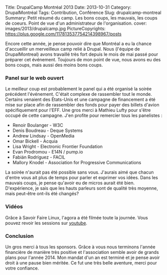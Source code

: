 Title: DrupalCamp Montréal 2013
Date: 2013-10-31
Category: DrupalMontréal
Tags: Contribution, Conférence
Slug: drupalcamp-montreal
Summary: Petit résumé du camp. Les bons coups, les mauvais, les coups de coeurs. Point de vue d'un administrateur de l'organisation.
cover: images/2013/drupalcamp.jpg
PictureCopyrights: https://plus.google.com/117813537754214398967/posts

Encore cette année, je pense pouvoir dire que Montréal a eu la chance d'accueillir un merveilleux camp relié à Drupal. Nous (l'équipe de DrupalMontreal) avons travaillé très fort depuis le mois de mai passé pour préparer cet événement. Toujours de mon point de vue, nous avons eu des bons coups, mais aussi des moins bons coups. 

### Panel sur le web ouvert

Le meilleur coup est probablement le panel qui a été organisé la soirée précédent l'événement. C'était complexe de rassembler tout le monde. Certains venaient des États-Unis et une campagne de financement a été mise sur place afin de rassembler des fonds pour payer des billets d'avion spécifiquement pour l'EFF. Une gros merci à Mathieu Lufty pour s'être occupé de cette campagne.
J'en profite pour remercier tous les panelistes :

- Renoir Boulanger - W3C
- Denis Boudreau - Deque Systems
- Andrew Lindsay - OpenMedia
- Omar Bickell - Acquia
- Lisa Wright - Electronic Frontier Foundation
- Evan Prodromou - E14N / pump.io
- Fabián Rodríguez - FACIL
- Mallory Knodel - Association for Progressive Communications

La soirée n'aurait pas été possible sans vous. J'aurais aimé que chacun d'entre vous ait plus de temps pour parler et exprimer vos idées. Dans les mauvais coups, je pense qu'avoir eu de micros aurait été bien. D'expérience, je sais que les hauts parleurs sont de qualité très moyenne, mais peut-être ont-ils été changés?

### Vidéos

Grâce à Savoir Faire Linux, l'agora a été filmée toute la journée. Vous pouvez revoir les sessions sur [youtube](http://goo.gl/Yb4cvP).

### Conclusion

Un gros merci à tous les sponsors. Grâce à vous nous terminons l'année financière de manière très positive et l'association semble avoir de grands plans pour l'année 2014. Mon mandat d'un an est terminé et je pense avoir droit à une pause bien méritée. Ce fut une très belle aventure, merci pour votre confiance.


